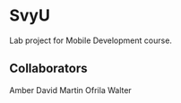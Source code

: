 # SvyU
Lab project for Mobile Development course.

## Collaborators
Amber
David
Martin
Ofrila
Walter
